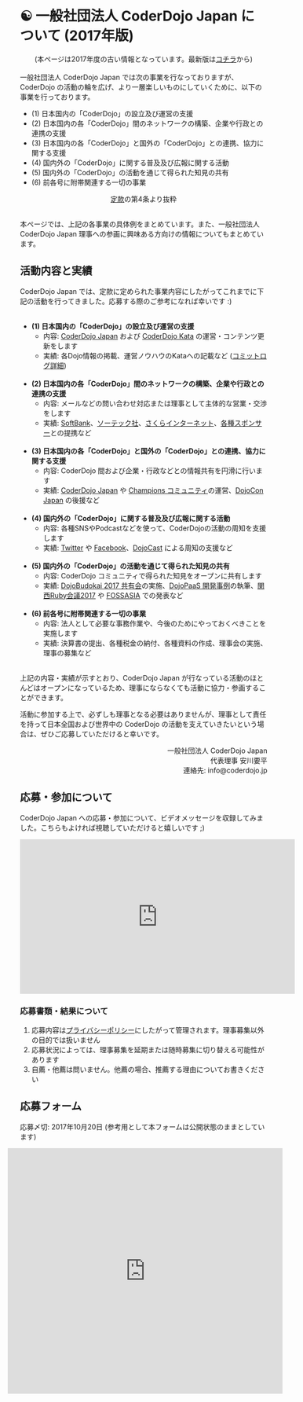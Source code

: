 # ☯️ 一般社団法人 CoderDojo Japan について (2017年版)

<center>(本ページは2017年度の古い情報となっています。最新版は<a href="/join-in-board">コチラ</a>から)</center>

<br>
一般社団法人 CoderDojo Japan では次の事業を行なっておりますが、CoderDojo の活動の輪を広げ、より一層楽しいものにしていくために、以下の事業を行っております。

- (1) 日本国内の「CoderDojo」の設立及び運営の支援
- (2) 日本国内の各「CoderDojo」間のネットワークの構築、企業や行政との連携の支援
- (3) 日本国内の各「CoderDojo」と国外の「CoderDojo」との連携、協力に関する支援
- (4) 国内外の「CoderDojo」に関する普及及び広報に関する活動
- (5) 国内外の「CoderDojo」の活動を通じて得られた知見の共有
- (6) 前各号に附帯関連する一切の事業
<div style="text-align: center"><a href="/docs/teikan">定款</a>の第4条より抜粋</div>

<br>

本ページでは、上記の各事業の具体例をまとめています。また、一般社団法人 CoderDojo Japan 理事への参画に興味ある方向けの情報についてもまとめています。

## 活動内容と実績

CoderDojo Japan では、定款に定められた事業内容にしたがってこれまでに下記の活動を行ってきました。応募する際のご参考になれば幸いです :) <br><br>

- **(1) 日本国内の「CoderDojo」の設立及び運営の支援**
   - 内容: [CoderDojo Japan](/) および [CoderDojo Kata](/kata) の運営・コンテンツ更新をします
   - 実績: 各Dojo情報の掲載、運営ノウハウのKataへの記載など ([コミットログ詳細](https://github.com/coderdojo-japan/coderdojo.jp/commits/main))<br><br>
- **(2) 日本国内の各「CoderDojo」間のネットワークの構築、企業や行政との連携の支援**
   - 内容: メールなどの問い合わせ対応または理事として主体的な営業・交渉をします
   - 実績: [SoftBank](https://www.softbank.jp/corp/csr/next_generation/pepper/social/)、[ソーテック社](http://www.sotechsha.co.jp/sp/1151/)、[さくらインターネット](https://www.sakura.ad.jp/press/2017/0720_cloud-coderjapan/)、[各種スポンサー](/#sponsors)との提携など<br><br>
- **(3) 日本国内の各「CoderDojo」と国外の「CoderDojo」との連携、協力に関する支援**
   - 内容: CoderDojo 間および企業・行政などとの情報共有を円滑に行います
   - 実績: [CoderDojo Japan](https://www.facebook.com/groups/coderdojo.jp.champions/) や [Champions コミュニティ](https://www.facebook.com/groups/coderdojo.jp)の運営、[DojoCon Japan](http://dojocon.coderdojo.jp/) の後援など<br><br>
- **(4) 国内外の「CoderDojo」に関する普及及び広報に関する活動**
   - 内容: 各種SNSやPodcastなどを使って、CoderDojoの活動の周知を支援します
   - 実績: [Twitter](https://twitter.com/CoderDojoJapan) や [Facebook](https://www.facebook.com/coderdojo.jp)、[DojoCast](http://dojocast.coderdojo.jp/) による周知の支援など<br><br>
- **(5) 国内外の「CoderDojo」の活動を通じて得られた知見の共有**
   - 内容: CoderDojo コミュニティで得られた知見をオープンに共有します
   - 実績: [DojoBudokai 2017 共有会](https://www.youtube.com/playlist?list=PL94GDfaSQTmIHxHVRKhEJiCe0ujAwYG5n)の実施、[DojoPaaS 開発事例](https://github.com/coderdojo-japan/dojopaas/issues/51#issuecomment-326204848)の執筆、[関西Ruby会議2017](https://rubykansai.github.io/kansai2017/) や [FOSSASIA](https://2017.fossasia.org/) での発表など<br><br>
- **(6) 前各号に附帯関連する一切の事業**
   - 内容: 法人として必要な事務作業や、今後のためにやっておくべきことを実施します
   - 実績: 決算書の提出、各種税金の納付、各種資料の作成、理事会の実施、理事の募集など <br><br>


上記の内容・実績が示すとおり、CoderDojo Japan が行なっている活動のほとんどはオープンになっているため、理事にならなくても活動に協力・参画することができます。

活動に参加する上で、必ずしも理事となる必要はありませんが、理事として責任を持って日本全国および世界中の CoderDojo の活動を支えていきたいという場合は、ぜひご応募していただけると幸いです。

<div align="right">
一般社団法人 CoderDojo Japan<br>
代表理事 安川要平<br>
連絡先: info@coderdojo.jp
</div>


## 応募・参加について

CoderDojo Japan への応募・参加について、ビデオメッセージを収録してみました。こちらもよければ視聴していただけると嬉しいです ;)

<div class="home-point-video">
<iframe width="560" height="315" 
src="https://www.youtube.com/embed/IZxdBlcY4iw?rel=0" frameborder="0" allowfullscreen></iframe>
</div>

### 応募書類・結果について

1. 応募内容は[プライバシーポリシー](/docs/privacy)にしたがって管理されます。理事募集以外の目的では扱いません
1. 応募状況によっては、理事募集を延期または随時募集に切り替える可能性があります
1. 自薦・他薦は問いません。他薦の場合、推薦する理由についてお書きください


## 応募フォーム

応募〆切: 2017年10月20日 (参考用として本フォームは公開状態のままとしています)

<div class="home-point-video" style="margin-left: -25px;">
<iframe src="https://docs.google.com/forms/d/e/1FAIpQLSfYga5Tc8yopmh_zDwRdDf1tA6r5dEc3-np8HWnSFsXa8P27w/viewform?embedded=true" width="560" height="500px" frameborder="0" marginheight="0" marginwidth="0">Loading...</iframe>
</div>

<br>
